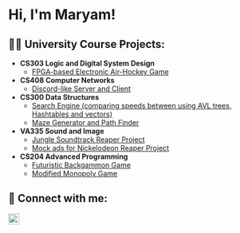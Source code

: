 <h1>Hi, I'm Maryam! </h1>

<h2>👨‍💻 University Course Projects:</h2>

- <b>CS303 Logic and Digital System Design</b>
  - [FPGA-based Electronic Air-Hockey Game](https://github.com/maryambaig105/FPGA-based-air-hockey-game)
- <b>CS408 Computer Networks</b>
  - [Discord-like Server and Client]() 
- <b>CS300 Data Structures</b>
  - [Search Engine (comparing speeds between using AVL trees, Hashtables and vectors)]()
  - [Maze Generator and Path Finder]()
- <b>VA335 Sound and Image</b>
  - [Jungle Soundtrack Reaper Project]()
  - [Mock ads for Nickelodeon Reaper Project]()
- <b>CS204 Advanced Programming</b>
  - [Futuristic Backgammon Game]()
  - [Modified Monopoly Game]()


<h2> 🤳 Connect with me:</h2>


[<img align="left" alt="JoshMadakor | LinkedIn" width="22px" src="https://cdn.jsdelivr.net/npm/simple-icons@v3/icons/linkedin.svg" />][linkedin]


[linkedin]: www.linkedin.com/in/maryam-baig-432417243

